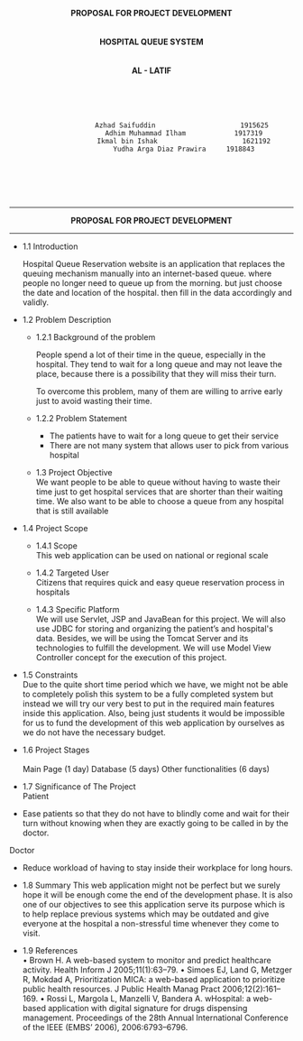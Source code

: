 <p align="center"><b>
PROPOSAL FOR PROJECT DEVELOPMENT

<br>
<br>
<br>
HOSPITAL QUEUE SYSTEM
<br>
<br>
<br>
AL - LATIF
</b>


<br>
<br>
<br>
<br>
<br>


<center>

 					Azhad Saifuddin						1915625 
					Adhim Muhammad Ilham 			1917319
					Ikmal bin Ishak 					1621192
					Yudha Arga Diaz Prawira 	1918843
<br>
<br>
<br>
<br>
</table>
</p>
</center>
<hr>
<p align="center"><b>PROPOSAL FOR PROJECT DEVELOPMENT</b></p>
<hr>

- 1.1 Introduction<br>

	Hospital Queue Reservation website is an application that replaces the queuing mechanism manually into an internet-based queue. where people no longer need to queue up from the morning. but just choose the date and location of the hospital. then fill in the data accordingly and validly.

- 1.2 Problem Description
    - 1.2.1 Background of the problem <br>

    	People spend a lot of their time in the queue, especially in the hospital. They tend to wait for a long queue and may not leave the place, because there is a possibility that they will miss their turn. 
    	<br>

    	To overcome this problem, many of them are willing to arrive early just to avoid wasting their time.

    - 1.2.2 Problem Statement<br>
    	- The patients have to wait for a long queue to get their service
    	- There are not many system that allows user to pick from various hospital
    

	- 1.3 Project Objective<br>
		We want people to be able to queue without having to waste their time just to get hospital services that are shorter than their waiting time. We also want to be able to choose a queue from any hospital that is still available
		

- 1.4 Project Scope<br>
    - 1.4.1 Scope<br>
		This web application can be used on national or regional scale 
    
    - 1.4.2 Targeted User<br>
    Citizens that requires quick and easy queue reservation process in hospitals
    
    - 1.4.3 Specific Platform<br>
    We will use Servlet, JSP and JavaBean for this project. We will also use JDBC for storing and organizing the patient’s and hospital's data. Besides, we will be using the Tomcat Server and its technologies to fulfill the development. We will use Model View Controller concept for the execution of this project.
    
- 1.5 Constraints<br>
Due to the quite short time period which we have, we might not be able to completely polish this system to be a fully completed system but instead we will try our very best to put in the required main features inside this application. 
Also, being just students it would be impossible for us to fund the development of this web application by ourselves as we do not have the necessary budget.

- 1.6 Project Stages <br>  
Main Page (1 day)
Database (5 days)
Other functionalities (6 days)

- 1.7 Significance of The Project<br>
Patient
- Ease patients so that they do not have to blindly come and wait for their turn without knowing when they are exactly going to be called in by the doctor.

Doctor
- Reduce workload of having to stay inside their workplace for long hours.

- 1.8 Summary
This web application might not be perfect but we surely hope it will be enough come the end of the development phase. 
It is also one of our objectives to see this application serve its purpose which is to help replace previous systems which may be outdated and give everyone at the hospital a non-stressful time whenever they come to visit.  


- 1.9 References<br>
•	Brown H. A web-based system to monitor and predict healthcare activity. Health Inform J 2005;11(1):63–79.
•	Simoes EJ, Land G, Metzger R, Mokdad A, Prioritization MICA: a web-based application to prioritize public health resources. J Public Health Manag Pract 2006;12(2):161–169.
•	Rossi L, Margola L, Manzelli V, Bandera A. wHospital: a web-based application with digital signature for drugs dispensing management. Proceedings of the 28th Annual International Conference of the IEEE (EMBS’ 2006), 2006:6793–6796.
